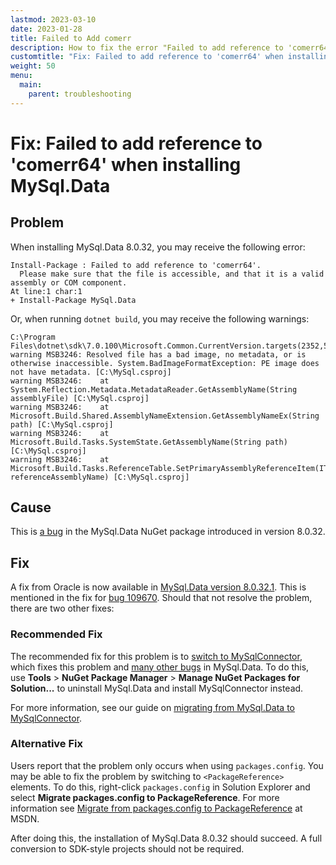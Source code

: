 ```yaml
---
lastmod: 2023-03-10
date: 2023-01-28
title: Failed to Add comerr
description: How to fix the error "Failed to add reference to 'comerr64'" when installing MySql.Data using NuGet.
customtitle: "Fix: Failed to add reference to 'comerr64' when installing MySql.Data"
weight: 50
menu:
  main:
    parent: troubleshooting
---
```


# Fix: Failed to add reference to 'comerr64' when installing MySql.Data

## Problem

When installing MySql.Data 8.0.32, you may receive the following error:

```
Install-Package : Failed to add reference to 'comerr64'.
  Please make sure that the file is accessible, and that it is a valid assembly or COM component.
At line:1 char:1
+ Install-Package MySql.Data
```

Or, when running `dotnet build`, you may receive the following warnings:

```
C:\Program Files\dotnet\sdk\7.0.100\Microsoft.Common.CurrentVersion.targets(2352,5):
warning MSB3246: Resolved file has a bad image, no metadata, or is otherwise inaccessible. System.BadImageFormatException: PE image does not have metadata. [C:\MySql.csproj]
warning MSB3246:    at System.Reflection.Metadata.MetadataReader.GetAssemblyName(String assemblyFile) [C:\MySql.csproj]
warning MSB3246:    at Microsoft.Build.Shared.AssemblyNameExtension.GetAssemblyNameEx(String path) [C:\MySql.csproj]
warning MSB3246:    at Microsoft.Build.Tasks.SystemState.GetAssemblyName(String path) [C:\MySql.csproj]
warning MSB3246:    at Microsoft.Build.Tasks.ReferenceTable.SetPrimaryAssemblyReferenceItem(ITaskItem referenceAssemblyName) [C:\MySql.csproj]
```

## Cause

This is [a bug](https://bugs.mysql.com/bug.php?id=109716) in the MySql.Data NuGet package introduced in version 8.0.32.

## Fix

A fix from Oracle is now available in [MySql.Data version 8.0.32.1](https://www.nuget.org/packages/MySql.Data/8.0.32.1).
This is mentioned in the fix for [bug 109670](https://bugs.mysql.com/bug.php?id=109670).
Should that not resolve the problem, there are two other fixes:

### Recommended Fix

The recommended fix for this problem is to [switch to MySqlConnector](/overview/installing), which fixes this problem and [many other bugs](/tutorials/migrating-from-connector-net/#fixed-bugs) in MySql.Data.
To do this, use **Tools** > **NuGet Package Manager** > **Manage NuGet Packages for Solution...** to uninstall MySql.Data and install MySqlConnector instead.

For more information, see our guide on [migrating from MySql.Data to MySqlConnector](/tutorials/migrating-from-connector-net/).

### Alternative Fix

Users report that the problem only occurs when using `packages.config`.
You may be able to fix the problem by switching to `<PackageReference>` elements.
To do this, right-click `packages.config` in Solution Explorer and select **Migrate packages.config to PackageReference**.
For more information see [Migrate from packages.config to PackageReference](https://learn.microsoft.com/en-us/nuget/consume-packages/migrate-packages-config-to-package-reference) at MSDN.

After doing this, the installation of MySql.Data 8.0.32 should succeed.
A full conversion to SDK-style projects should not be required.
